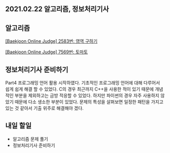 ## 2021.02.22 알고리즘, 정보처리기사

## 알고리즘

[[Baekjoon Online Judge] 2583번: 영역 구하기](https://hyeonic.tistory.com/136)

[[Baekjoon Online Judge] 7569번: 토마토](https://hyeonic.tistory.com/137)

## 정보처리기사 준비하기
Part4 프로그래밍 언어 활용 시작하였다. 기초적인 프로그래밍 언어에 대해 다루어서 쉽게 쉽게 해결 할 수 있었다. C의 경우 최근까지 C++을 사용한 적이 있기 때문에 개념적인 부분을 제외하고는 금방 적응할 수 있었다. 하지만 파이썬의 경우 자주 사용하지 않았기 때문에 다소 생소한 부분이 있었다. 문제의 특성을 살펴보면 일정한 패턴을 가지고 있는 것 같아서 기출 위주로 해결해야 겠다.

## 내일 할일
 - 알고리즘 문제 풀기
 - 정보처리기사 준비하기